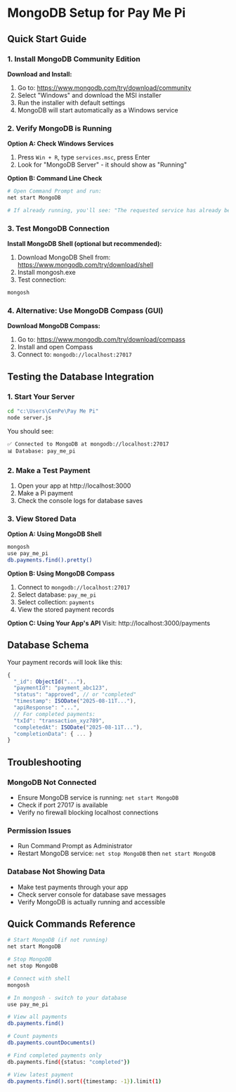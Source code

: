# MongoDB Setup for Pay Me Pi

## Quick Start Guide

### 1. Install MongoDB Community Edition

**Download and Install:**
1. Go to: https://www.mongodb.com/try/download/community
2. Select "Windows" and download the MSI installer
3. Run the installer with default settings
4. MongoDB will start automatically as a Windows service

### 2. Verify MongoDB is Running

**Option A: Check Windows Services**
1. Press `Win + R`, type `services.msc`, press Enter
2. Look for "MongoDB Server" - it should show as "Running"

**Option B: Command Line Check**
```bash
# Open Command Prompt and run:
net start MongoDB

# If already running, you'll see: "The requested service has already been started."
```

### 3. Test MongoDB Connection

**Install MongoDB Shell (optional but recommended):**
1. Download MongoDB Shell from: https://www.mongodb.com/try/download/shell
2. Install mongosh.exe
3. Test connection:
```bash
mongosh
```

### 4. Alternative: Use MongoDB Compass (GUI)

**Download MongoDB Compass:**
1. Go to: https://www.mongodb.com/try/download/compass
2. Install and open Compass
3. Connect to: `mongodb://localhost:27017`

## Testing the Database Integration

### 1. Start Your Server
```bash
cd "c:\Users\CenPe\Pay Me Pi"
node server.js
```

You should see:
```
✅ Connected to MongoDB at mongodb://localhost:27017
📊 Database: pay_me_pi
```

### 2. Make a Test Payment
1. Open your app at http://localhost:3000
2. Make a Pi payment
3. Check the console logs for database saves

### 3. View Stored Data

**Option A: Using MongoDB Shell**
```bash
mongosh
use pay_me_pi
db.payments.find().pretty()
```

**Option B: Using MongoDB Compass**
1. Connect to `mongodb://localhost:27017`
2. Select database: `pay_me_pi`
3. Select collection: `payments`
4. View the stored payment records

**Option C: Using Your App's API**
Visit: http://localhost:3000/payments

## Database Schema

Your payment records will look like this:
```javascript
{
  "_id": ObjectId("..."),
  "paymentId": "payment_abc123",
  "status": "approved", // or "completed"
  "timestamp": ISODate("2025-08-11T..."),
  "apiResponse": "...",
  // For completed payments:
  "txId": "transaction_xyz789",
  "completedAt": ISODate("2025-08-11T..."),
  "completionData": { ... }
}
```

## Troubleshooting

### MongoDB Not Connected
- Ensure MongoDB service is running: `net start MongoDB`
- Check if port 27017 is available
- Verify no firewall blocking localhost connections

### Permission Issues
- Run Command Prompt as Administrator
- Restart MongoDB service: `net stop MongoDB` then `net start MongoDB`

### Database Not Showing Data
- Make test payments through your app
- Check server console for database save messages
- Verify MongoDB is actually running and accessible

## Quick Commands Reference

```bash
# Start MongoDB (if not running)
net start MongoDB

# Stop MongoDB
net stop MongoDB

# Connect with shell
mongosh

# In mongosh - switch to your database
use pay_me_pi

# View all payments
db.payments.find()

# Count payments
db.payments.countDocuments()

# Find completed payments only
db.payments.find({status: "completed"})

# View latest payment
db.payments.find().sort({timestamp: -1}).limit(1)
```
